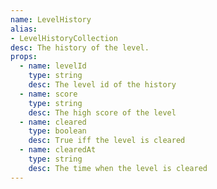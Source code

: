 ```yaml
---
name: LevelHistory
alias:
- LevelHistoryCollection
desc: The history of the level.
props:
  - name: levelId
    type: string
    desc: The level id of the history
  - name: score
    type: string
    desc: The high score of the level
  - name: cleared
    type: boolean
    desc: True iff the level is cleared
  - name: clearedAt
    type: string
    desc: The time when the level is cleared
---
```

